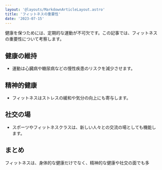 ```yaml
---
layout: '@layouts/MarkdownArticleLayout.astro'
title: 'フィットネスの重要性'
date: '2023-07-15'
---
```


健康を保つためには、定期的な運動が不可欠です。この記事では、フィットネスの重要性について考察します。

## 健康の維持

- 運動は心臓病や糖尿病などの慢性疾患のリスクを減少させます。

## 精神的健康

- フィットネスはストレスの緩和や気分の向上にも寄与します。

## 社交の場

- スポーツやフィットネスクラスは、新しい人々との交流の場としても機能します。

## まとめ

フィットネスは、身体的な健康だけでなく、精神的な健康や社交の面でも多
